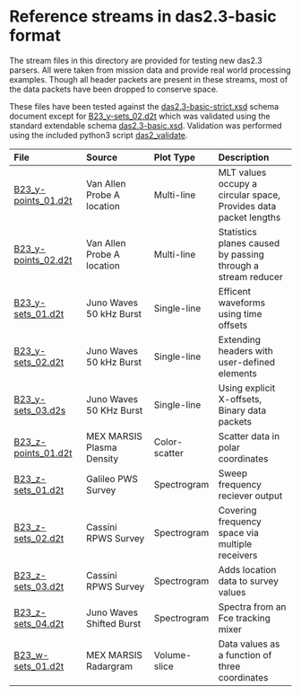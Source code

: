 # Reference streams in das2.3-basic format

The stream files in this directory are provided for testing new das2.3 parsers.  All 
were taken from mission data and provide real world processing examples.  Though 
all header packets are present in these streams, most of the data packets have been
dropped to conserve space.

These files have been tested against the [das2.3-basic-strict.xsd](../das2.3-basic-strict.xsd)
schema document except for [B23_y-sets_02.d2t](B23_y-sets_02.d2t) which was validated
using the standard extendable schema [das2.3-basic.xsd](../das2.3-basic.xsd).  Validation
was performed using the included python3 script [das2_validate](../scripts/das2_validate).

| File                | Source                      | Plot Type  | Description    |
| :------------------ | :-------------------------- | :--------- | :------------- |
| [B23_y-points_01.d2t](B23_y-points_01.d2t) | Van Allen Probe A location | Multi-line    | MLT values occupy a circular space,<br>Provides data packet lengths |
| [B23_y-points_02.d2t](B23_y-points_02.d2t) | Van Allen Probe A location | Multi-line    | Statistics planes caused by passing<br> through a stream reducer |
| [B23_y-sets_01.d2t](B23_y-sets_01.d2t)     | Juno Waves 50 kHz Burst    | Single-line   | Efficent waveforms using time offsets |
| [B23_y-sets_02.d2t](B23_y-sets_02.d2t)     | Juno Waves 50 kHz Burst    | Single-line   | Extending headers with user-defined<br>elements |
| [B23_y-sets_03.d2s](B23_y-sets_03.d2t)     | Juno Waves 50 KHz Burst    | Single-line   | Using explicit X-offsets,<br>Binary data packets |
| [B23_z-points_01.d2t](B23_z-points_01.d2t) | MEX MARSIS Plasma Density  | Color-scatter | Scatter data in polar coordinates |
| [B23_z-sets_01.d2t](B23_z-sets_01.d2t)     | Galileo PWS Survey         | Spectrogram   | Sweep frequency reciever output |
| [B23_z-sets_02.d2t](B23_z-sets_02.d2t)     | Cassini RPWS Survey        | Spectrogram   | Covering frequency space via multiple<br>receivers |
| [B23_z-sets_03.d2t](B23_z-sets_03.d2t)     | Cassini RPWS Survey        | Spectrogram   | Adds location data to survey values |
| [B23_z-sets_04.d2t](B23_z-sets_04.d2t)     | Juno Waves Shifted Burst   | Spectrogram   | Spectra from an Fce tracking mixer |
| [B23_w-sets_01.d2t](B23_w-sets_01.d2t)     | MEX MARSIS Radargram       | Volume-slice  | Data values as a function of three<br>coordinates |
